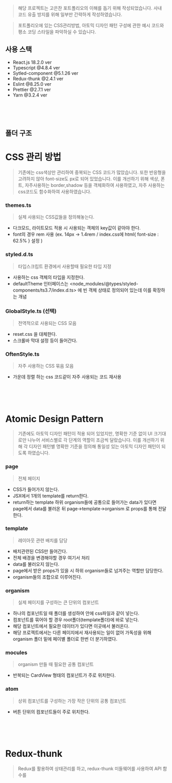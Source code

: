 > 해당 프로젝트는 고은찬 포트폴리오의 이해를 돕기 위해 작성되었습니다.
> 사내 코드 유출 방지를 위해 일부만 간략하게 작성하였습니다.

> 포트폴리오에 있는 CSS관리방법, 아토믹 디자인 패턴 구성에 관한 예시 코드와
> 평소 코딩 스타일을 파악하실 수 있습니다.

## 사용 스택
* React.js 18.2.0 ver
* Typescript @4.8.4 ver
* Sytled-component @5.1.26 ver 
* Redux-thunk @2.4.1 ver
* Eslint @8.25.0 ver
* Prettier @2.7.1 ver
* Yarn @3.2.4 ver

<br><br><br>

## 폴더 구조 




# CSS 관리 방법 
> 기존에는 css색상만 관리하여 중복되는 CSS 코드가 많았습니다. 또한 반응형을 고려하지 않아 font-size도 px로 되어 있었습니다. 이를 개선하기 위해 색상, 폰트, 자주사용하는 border,shadow 등을 객체화하여 사용하였고, 자주 사용하는 css코드도 함수화하여 사용하였습니다.

### themes.ts
> 실제 사용되는 CSS값들을 정의해놓는다.
* 다크모드, 라이트모드 적용 시 사용되는 객체의 key값이 같아야 한다.
* font의 경우 rem 사용 (ex. 14px -> 1.4rem / index.css에 html{ font-size : 62.5% } 설정 )

### styled.d.ts
> 타입스크립트 환경에서 사용할때 필요한 타입 지정
* 사용하는 css 객체의 타입을 지정한다.
* defaultTheme 인터페이스는 <node_modules/@types/styled-components/ts3.7/index.d.ts> 에 빈 객체 상태로 정의되어 있는데 이를 확장하는 개념

### GlobalStyle.ts (선택)
> 전역적으로 사용되는 CSS 모음
* reset.css 을 대체한다.
* 스크롤바 막대 설정 등이 들어간다.

### OftenStyle.ts
> 자주 사용하는 CSS 묶음 모음
* 가운데 정렬 하는 css 코드같이 자주 사용되는 코드 재사용


<br><br><br>


# Atomic Design Pattern
> 기존에도 아토믹 디자인 패턴이 적용 되어 있었지만, 명확한 기준 없이 UI 크기대로만 나누어 서비스별로 각 단계의 역할이 조금씩 달랐습니다. 이를 개선하기 위해 각 디자인 패턴별 명확한 기준을 정의해 통일성 있는 아토믹 디자인 패턴이 되도록 하였습니다.

### page
> 전체 페이지
* CSS가 들어가지 않는다.
* JSX에서 1개의 template를 return한다.
* return하는 template 하위 organism들에 공통으로 들어가는 data가 있다면 page에서 data를 불러온 뒤 page->template->organism 로 props를 통해 전달한다.

### template
> 레이아웃 관련 배치를 담당 
* 배치관련된 CSS만 들어간다.
* 전체 배경을 변경해야할 경우 여기서 처리
* data를 불러오지 않는다.
* page에서 받은 props가 있을 시 하위 organism들로 넘겨주는 역할만 담당한다.
* organism들의 조합으로 이루어진다.

### organism
> 실제 페이지를 구성하는 큰 단위의 컴포넌트 
* 하나의 컴포넌트일 때 폴더를 생성하여 안에 css파일과 같이 넣는다.
* 컴포넌트를 묶어야 할 경우 root폴더(template폴더)에 바로 넣는다.
* 해당 컴포넌트에서 필요한 데이터가 있다면 이곳에서 불러온다.
* 해당 프로젝트에서는 다른 페이지에서 재사용되는 일이 없어 가독성을 위해 organism 폴더 밑에 페이별 폴더로 한번 더 분기하였다.

### mocules
> organism 만들 때 필요한 공통 컴포넌트 
* 반복되는 CardView 형태의 컴포넌트가 주로 위치한다.

### atom
> 상위 컴포넌트를 구성하는 가장 작은 단위의 공통 컴포넌트
- 버튼 단위의 컴포넌트들이 주로 위치한다.



<br><br><br>


# Redux-thunk
> Redux를 활용하여 상태관리를 하고, redux-thunk 미들웨어를 사용하여 API 함수를 